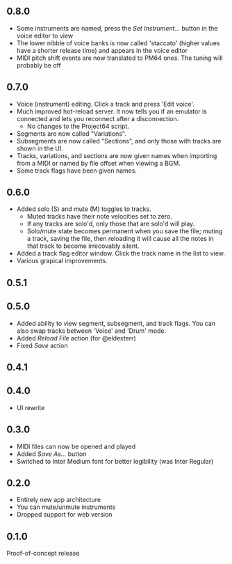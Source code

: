 ## 0.8.0

- Some instruments are named, press the _Set Instrument..._ button in the voice editor to view
- The lower nibble of voice banks is now called 'staccato' (higher values have a shorter release time) and appears in the voice editor
- MIDI pitch shift events are now translated to PM64 ones. The tuning will probably be off

## 0.7.0

- Voice (instrument) editing. Click a track and press 'Edit voice'.
- Much improved hot-reload server. It now tells you if an emulator is connected and lets you reconnect after a disconnection.
    - No changes to the Project64 script.
- Segments are now called "Variations".
- Subsegments are now called "Sections", and only those with tracks are shown in the UI.
- Tracks, variations, and sections are now given names when importing from a MIDI or named by file offset when viewing a BGM.
- Some track flags have been given names.

## 0.6.0

- Added solo (S) and mute (M) toggles to tracks.
    - Muted tracks have their note velocities set to zero.
    - If any tracks are solo'd, only those that are solo'd will play.
    - Solo/mute state becomes permanent when you save the file; muting a track, saving the file, then reloading it will cause all the notes in that track to become irrecovably silent.
- Added a track flag editor window. Click the track name in the list to view.
- Various grapical improvements.

## 0.5.1

## 0.5.0

- Added ability to view segment, subsegment, and track flags. You can also swap tracks between 'Voice' and 'Drum' mode.
- Added _Reload File_ action (for @eldexterr)
- Fixed _Save_ action

## 0.4.1

## 0.4.0

- UI rewrite

## 0.3.0

- MIDI files can now be opened and played
- Added _Save As..._ button
- Switched to Inter Medium font for better legibility (was Inter Regular)

## 0.2.0

- Entirely new app architecture
- You can mute/unmute instruments
- Dropped support for web version

## 0.1.0

Proof-of-concept release
